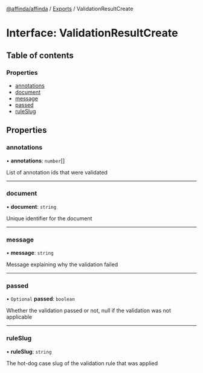 [@affinda/affinda](../README.md) / [Exports](../modules.md) / ValidationResultCreate

# Interface: ValidationResultCreate

## Table of contents

### Properties

- [annotations](ValidationResultCreate.md#annotations)
- [document](ValidationResultCreate.md#document)
- [message](ValidationResultCreate.md#message)
- [passed](ValidationResultCreate.md#passed)
- [ruleSlug](ValidationResultCreate.md#ruleslug)

## Properties

### annotations

• **annotations**: `number`[]

List of annotation ids that were validated

___

### document

• **document**: `string`

Unique identifier for the document

___

### message

• **message**: `string`

Message explaining why the validation failed

___

### passed

• `Optional` **passed**: `boolean`

Whether the validation passed or not, null if the validation was not applicable

___

### ruleSlug

• **ruleSlug**: `string`

The hot-dog case slug of the validation rule that was applied
